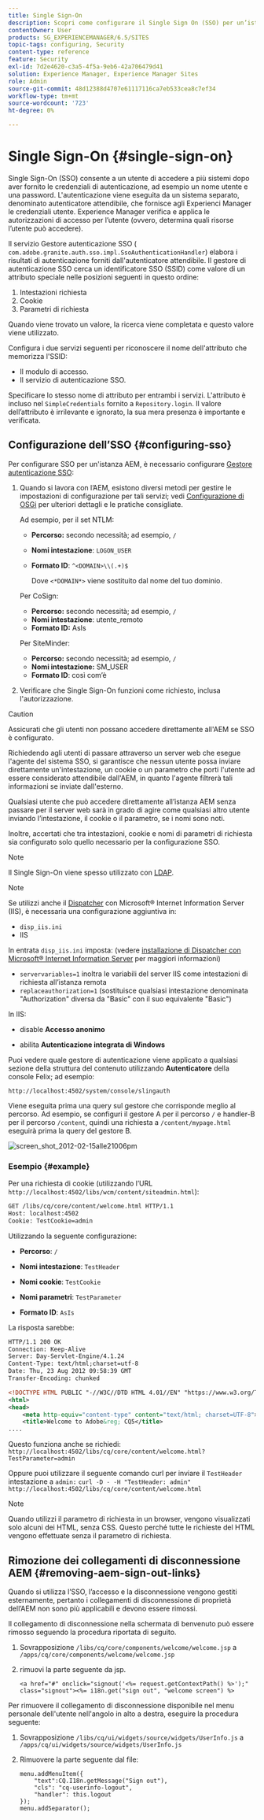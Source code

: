 ```yaml
---
title: Single Sign-On
description: Scopri come configurare il Single Sign On (SSO) per un’istanza di Adobe Experience Manager (AEM).
contentOwner: User
products: SG_EXPERIENCEMANAGER/6.5/SITES
topic-tags: configuring, Security
content-type: reference
feature: Security
exl-id: 7d2e4620-c3a5-4f5a-9eb6-42a706479d41
solution: Experience Manager, Experience Manager Sites
role: Admin
source-git-commit: 48d12388d4707e61117116ca7eb533cea8c7ef34
workflow-type: tm+mt
source-wordcount: '723'
ht-degree: 0%

---
```


# Single Sign-On {#single-sign-on}

Single Sign-On (SSO) consente a un utente di accedere a più sistemi dopo aver fornito le credenziali di autenticazione, ad esempio un nome utente e una password. L&#39;autenticazione viene eseguita da un sistema separato, denominato autenticatore attendibile, che fornisce agli Experienci Manager le credenziali utente. Experience Manager verifica e applica le autorizzazioni di accesso per l’utente (ovvero, determina quali risorse l’utente può accedere).

Il servizio Gestore autenticazione SSO ( `com.adobe.granite.auth.sso.impl.SsoAuthenticationHandler`) elabora i risultati di autenticazione forniti dall&#39;autenticatore attendibile. Il gestore di autenticazione SSO cerca un identificatore SSO (SSID) come valore di un attributo speciale nelle posizioni seguenti in questo ordine:

1. Intestazioni richiesta
1. Cookie
1. Parametri di richiesta

Quando viene trovato un valore, la ricerca viene completata e questo valore viene utilizzato.

Configura i due servizi seguenti per riconoscere il nome dell&#39;attributo che memorizza l&#39;SSID:

* Il modulo di accesso.
* Il servizio di autenticazione SSO.

Specificare lo stesso nome di attributo per entrambi i servizi. L&#39;attributo è incluso nel `SimpleCredentials` fornito a `Repository.login`. Il valore dell’attributo è irrilevante e ignorato, la sua mera presenza è importante e verificata.

## Configurazione dell’SSO {#configuring-sso}

Per configurare SSO per un&#39;istanza AEM, è necessario configurare [Gestore autenticazione SSO](/help/sites-deploying/osgi-configuration-settings.md#adobegranitessoauthenticationhandler):

1. Quando si lavora con l’AEM, esistono diversi metodi per gestire le impostazioni di configurazione per tali servizi; vedi [Configurazione di OSGi](/help/sites-deploying/configuring-osgi.md) per ulteriori dettagli e le pratiche consigliate.

   Ad esempio, per il set NTLM:

   * **Percorso:** secondo necessità; ad esempio, `/`
   * **Nomi intestazione**: `LOGON_USER`
   * **Formato ID**: `^<DOMAIN>\\(.+)$`

     Dove `<*DOMAIN*>` viene sostituito dal nome del tuo dominio.

   Per CoSign:

   * **Percorso:** secondo necessità; ad esempio, `/`
   * **Nomi intestazione**: utente_remoto
   * **Formato ID:** AsIs

   Per SiteMinder:

   * **Percorso:** secondo necessità; ad esempio, `/`
   * **Nomi intestazione:** SM_USER
   * **Formato ID**: così com’è

1. Verificare che Single Sign-On funzioni come richiesto, inclusa l&#39;autorizzazione.

>[!CAUTION]
>
>Assicurati che gli utenti non possano accedere direttamente all&#39;AEM se SSO è configurato.
>
>Richiedendo agli utenti di passare attraverso un server web che esegue l&#39;agente del sistema SSO, si garantisce che nessun utente possa inviare direttamente un&#39;intestazione, un cookie o un parametro che porti l&#39;utente ad essere considerato attendibile dall&#39;AEM, in quanto l&#39;agente filtrerà tali informazioni se inviate dall&#39;esterno.
>
>Qualsiasi utente che può accedere direttamente all’istanza AEM senza passare per il server web sarà in grado di agire come qualsiasi altro utente inviando l’intestazione, il cookie o il parametro, se i nomi sono noti.
>
>Inoltre, accertati che tra intestazioni, cookie e nomi di parametri di richiesta sia configurato solo quello necessario per la configurazione SSO.
>

>[!NOTE]
>
>Il Single Sign-On viene spesso utilizzato con [LDAP](/help/sites-administering/ldap-config.md).

>[!NOTE]
>
>Se utilizzi anche il [Dispatcher](https://experienceleague.adobe.com/docs/experience-manager-dispatcher/using/dispatcher.html?lang=it) con Microsoft® Internet Information Server (IIS), è necessaria una configurazione aggiuntiva in:
>
>* `disp_iis.ini`
>* IIS
>
>In entrata `disp_iis.ini` imposta:
>(vedere [installazione di Dispatcher con Microsoft® Internet Information Server](https://experienceleague.adobe.com/docs/experience-manager-dispatcher/using/getting-started/dispatcher-install.html#microsoft-internet-information-server) per maggiori informazioni)
>
>* `servervariables=1` inoltra le variabili del server IIS come intestazioni di richiesta all’istanza remota
>* `replaceauthorization=1` (sostituisce qualsiasi intestazione denominata &quot;Authorization&quot; diversa da &quot;Basic&quot; con il suo equivalente &quot;Basic&quot;)
>
>In IIS:
>
>* disable **Accesso anonimo**
>
>* abilita **Autenticazione integrata di Windows**
>

Puoi vedere quale gestore di autenticazione viene applicato a qualsiasi sezione della struttura del contenuto utilizzando **Autenticatore** della console Felix; ad esempio:

`http://localhost:4502/system/console/slingauth`

Viene eseguita prima una query sul gestore che corrisponde meglio al percorso. Ad esempio, se configuri il gestore A per il percorso `/` e handler-B per il percorso `/content`, quindi una richiesta a `/content/mypage.html` eseguirà prima la query del gestore B.

![screen_shot_2012-02-15alle21006pm](assets/screen_shot_2012-02-15at21006pm.png)

### Esempio {#example}

Per una richiesta di cookie (utilizzando l’URL `http://localhost:4502/libs/wcm/content/siteadmin.html`):

```xml
GET /libs/cq/core/content/welcome.html HTTP/1.1
Host: localhost:4502
Cookie: TestCookie=admin
```

Utilizzando la seguente configurazione:

* **Percorso**: `/`

* **Nomi intestazione**: `TestHeader`

* **Nomi cookie**: `TestCookie`

* **Nomi parametri**: `TestParameter`

* **Formato ID**: `AsIs`

La risposta sarebbe:

```xml
HTTP/1.1 200 OK
Connection: Keep-Alive
Server: Day-Servlet-Engine/4.1.24
Content-Type: text/html;charset=utf-8
Date: Thu, 23 Aug 2012 09:58:39 GMT
Transfer-Encoding: chunked

<!DOCTYPE HTML PUBLIC "-//W3C//DTD HTML 4.01//EN" "https://www.w3.org/TR/html4/strict.dtd">
<html>
<head>
    <meta http-equiv="content-type" content="text/html; charset=UTF-8">
    <title>Welcome to Adobe&reg; CQ5</title>
....
```

Questo funziona anche se richiedi:
`http://localhost:4502/libs/cq/core/content/welcome.html?TestParameter=admin`

Oppure puoi utilizzare il seguente comando curl per inviare il `TestHeader` intestazione a `admin:`
`curl -D - -H "TestHeader: admin" http://localhost:4502/libs/cq/core/content/welcome.html`

>[!NOTE]
>
>Quando utilizzi il parametro di richiesta in un browser, vengono visualizzati solo alcuni dei HTML, senza CSS. Questo perché tutte le richieste del HTML vengono effettuate senza il parametro di richiesta.

## Rimozione dei collegamenti di disconnessione AEM {#removing-aem-sign-out-links}

Quando si utilizza l’SSO, l’accesso e la disconnessione vengono gestiti esternamente, pertanto i collegamenti di disconnessione di proprietà dell’AEM non sono più applicabili e devono essere rimossi.

Il collegamento di disconnessione nella schermata di benvenuto può essere rimosso seguendo la procedura riportata di seguito.

1. Sovrapposizione `/libs/cq/core/components/welcome/welcome.jsp` a `/apps/cq/core/components/welcome/welcome.jsp`
1. rimuovi la parte seguente da jsp.

   `<a href="#" onclick="signout('<%= request.getContextPath() %>');" class="signout"><%= i18n.get("sign out", "welcome screen") %>`

Per rimuovere il collegamento di disconnessione disponibile nel menu personale dell&#39;utente nell&#39;angolo in alto a destra, eseguire la procedura seguente:

1. Sovrapposizione `/libs/cq/ui/widgets/source/widgets/UserInfo.js` a `/apps/cq/ui/widgets/source/widgets/UserInfo.js`

1. Rimuovere la parte seguente dal file:

   ```
   menu.addMenuItem({
       "text":CQ.I18n.getMessage("Sign out"),
       "cls": "cq-userinfo-logout",
       "handler": this.logout
   });
   menu.addSeparator();
   ```
